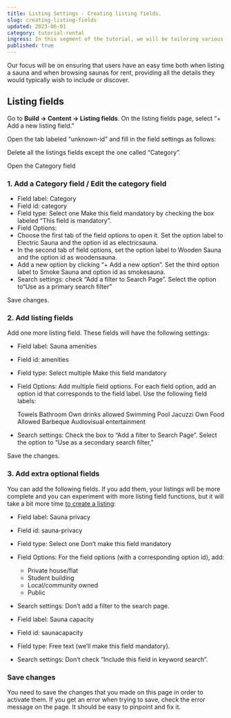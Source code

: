 ```yaml
---
title: Listing Settings - Creating listing fields.
slug: creating-listing-fields
updated: 2023-06-01
category: tutorial-rental
ingress: In this segment of the tutorial, we will be tailoring various aspects of the marketplace to align with Saunatime's listing requirements and user information preferences.  
published: true
---
```


Our focus will be on ensuring that users have an easy time both when listing a sauna and when browsing saunas for rent, providing all the details they would typically wish to include or discover.

## Listing fields
Go to **Build → Content → Listing fields**. On the listing fields page, select “+ Add a new listing field.”

Open the tab labeled “unknown-id” and fill in the field settings as follows:

Delete all the listings fields except the one called “Category”.

Open the Category field

### 1. Add a Category field / Edit the category field

 - Field label: Category
 - Field id: category
 - Field type: Select one 
Make this field mandatory by checking the box labeled “This field is mandatory”.
 - Field Options: 
  - Choose the first tab of the field options to open it. Set the option label to Electric Sauna and the option id as electricsauna. 
  - In the second tab of field options, set the option label to Wooden Sauna and the option id as woodensauna. 
  - Add a new option by clicking “+ Add a new option”. Set the third option label to Smoke Sauna and option id as smokesauna.
 - Search settings: check “Add a filter to Search Page”. Select the option to“Use as a primary search filter”

Save changes. 

### 2. Add listing fields

Add one more listing field. These fields will have the following settings: 

 - Field label: Sauna amenities
 - Field id: amenities
 - Field type: Select multiple
Make this field mandatory
 - Field Options: Add multiple field options. For each field option, add an option id that corresponds to the field label. Use the following field labels: 

    Towels
    Bathroom
    Own drinks allowed
    Swimming Pool
    Jacuzzi
    Own Food Allowed
    Barbeque
    Audiovisual entertainment

 - Search settings: Check the box to “Add a filter to Search Page”. Select the option to “Use as a secondary search filter,” 

Save the changes. 

### 3. Add extra optional fields
You can add the following fields. If you add them, your listings will be more complete and you can experiment with more listing field functions, but it will take a bit more time [to create a listing](https://www.sharetribe.com/docs/operator-guides/creating-your-first-listing): 

 - Field label: Sauna privacy
 - Field id: sauna-privacy
 - Field type: Select one
Don’t make this field mandatory
 - Field Options: For the field options (with a corresponding option id), add:
   - Private house/flat
   - Student building
   - Local/community owned
   - Public
 - Search settings: Don’t add a filter to the search page. 

 - Field label: Sauna capacity
 - Field id: saunacapacity
 - Field type: Free text (we’ll make this field mandatory). 
 - Search settings: Don’t check “Include this field in keyword search”.

### Save changes
You need to save the changes that you made on this page in order to activate them. If you get an error when trying to save, check the error message on the page. It should be easy to pinpoint and fix it.

